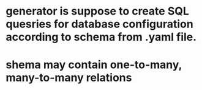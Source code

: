 # generator is suppose to create SQL quesries for database configuration according to schema from .yaml file. 
# shema may contain one-to-many, many-to-many relations
